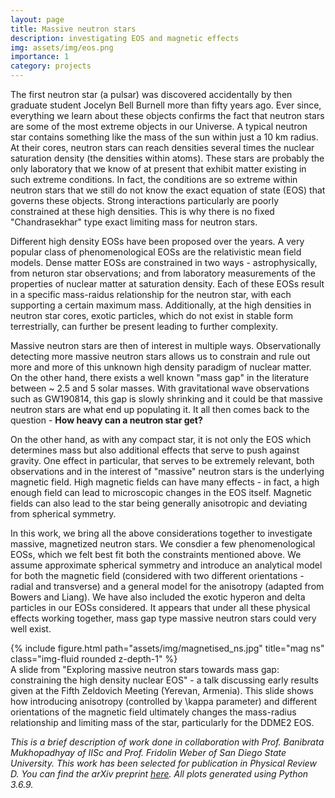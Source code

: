 ```yaml
---
layout: page
title: Massive neutron stars
description: investigating EOS and magnetic effects
img: assets/img/eos.png
importance: 1
category: projects
---
```


The first neutron star (a pulsar) was discovered accidentally by then graduate student Jocelyn Bell Burnell more than fifty years ago. Ever since, everything we learn about these objects confirms the fact that neutron stars are some of the most extreme objects in our Universe. A typical neutron star contains something like the mass of the sun within just a 10 km radius. At their cores, neutron stars can reach densities several times the nuclear saturation density (the densities within atoms). These stars are probably the only laboratory that we know of at present that exhibit matter existing in such extreme conditions. In fact, the conditions are so extreme within neutron stars that we still do not know the exact equation of state (EOS) that governs these objects. Strong interactions particularly are poorly constrained at these high densities. This is why there is no fixed "Chandrasekhar" type exact limiting mass for neutron stars.

Different high density EOSs have been proposed over the years. A very popular class of phenomenological EOSs are the relativistic mean field models. Dense matter EOSs are constrained in two ways  - astrophysically, from neturon star observations; and from laboratory measurements of the properties of nuclear matter at saturation density. Each of these EOSs result in a specific mass-raidus relationship for the neutron star, with each supporting a certain maximum mass. Additionally, at the high densities in neutron star cores, exotic particles, which do not exist in stable form terrestrially, can further be present leading to further complexity.

Massive neutron stars are then of interest in multiple ways. Observationally detecting more massive neutron stars allows us to constrain and rule out more and more of this unknown high density paradigm of nuclear matter. On the other hand, there exists a well known "mass gap" in the literature between ~ 2.5 and 5 solar masses. With gravitational wave observations such as GW190814, this gap is slowly shrinking and it could be that massive neutron stars are what end up populating it. It all then comes back to the question - <b>How heavy can a neutron star get? </b>

On the other hand, as with any compact star, it is not only the EOS which determines mass but also additional effects that serve to push against gravity. One effect in particular, that serves to be extremely relevant, both observations and in the interest of "massive" neutron stars is the underlying magnetic field. High magnetic fields can have many effects - in fact, a high enough field can lead to microscopic changes in the EOS itself. Magnetic fields can also lead to the star being generally anisotropic and deviating from spherical symmetry.

In this work, we bring all the above considerations together to investigate massive, magnetized neutron stars. We consdier a few phenomenological EOSs, which we felt best fit both the constraints mentioned above. We assume approximate spherical symmetry and introduce an analytical model for both the magnetic field (considered with two different orientations - radial and transverse) and a general model for the anisotropy (adapted from Bowers and Liang). We have also included the exotic hyperon and delta particles in our EOSs considered. It appears that under all these physical effects working together, mass gap type massive neutron stars could very well exist.


<div class="row">
    <div class="col-sm mt-3 mt-md-0">
        {% include figure.html path="assets/img/magnetised_ns.jpg" title="mag ns" class="img-fluid rounded z-depth-1" %}
    </div>
</div>
<div class="caption">
    A slide from "Exploring massive neutron stars towards mass gap: constraining the high density nuclear EOS" - a talk discussing early results given at the Fifth Zeldovich Meeting (Yerevan, Armenia). This slide shows how introducing anisotropy (controlled by \kappa parameter) and different orientations of the magnetic field ultimately changes the mass-radius relationship and limiting mass of the star, particularly for the DDME2 EOS.
</div>

<i> This is a brief description of work done in collaboration with Prof. Banibrata Mukhopadhyay of IISc and Prof. Fridolin Weber of San Diego State University. This work has been selected for publication in Physical Review D. You can find the arXiv preprint <a href=https://arxiv.org/abs/2311.02169>here</a>. All plots generated using Python 3.6.9. </i>